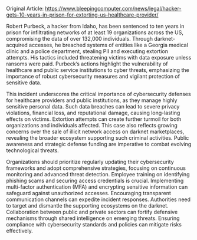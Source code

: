 Original Article: https://www.bleepingcomputer.com/news/legal/hacker-gets-10-years-in-prison-for-extorting-us-healthcare-provider/

Robert Purbeck, a hacker from Idaho, has been sentenced to ten years in prison for infiltrating networks of at least 19 organizations across the US, compromising the data of over 132,000 individuals. Through darknet-acquired accesses, he breached systems of entities like a Georgia medical clinic and a police department, stealing PII and executing extortion attempts. His tactics included threatening victims with data exposure unless ransoms were paid. Purbeck’s actions highlight the vulnerability of healthcare and public service institutions to cyber threats, emphasizing the importance of robust cybersecurity measures and vigilant protection of sensitive data.

This incident underscores the critical importance of cybersecurity defenses for healthcare providers and public institutions, as they manage highly sensitive personal data. Such data breaches can lead to severe privacy violations, financial loss, and reputational damage, causing long-lasting effects on victims. Extortion attempts can create further turmoil for both organizations and individuals affected. This case also reflects growing concerns over the sale of illicit network access on darknet marketplaces, revealing the broader ecosystem supporting such criminal activities. Public awareness and strategic defense funding are imperative to combat evolving technological threats.

Organizations should prioritize regularly updating their cybersecurity frameworks and adopt comprehensive strategies, focusing on continuous monitoring and advanced threat detection. Employee training on identifying phishing scams and securing access credentials is crucial. Implementing multi-factor authentication (MFA) and encrypting sensitive information can safeguard against unauthorized accesses. Encouraging transparent communication channels can expedite incident responses. Authorities need to target and dismantle the supporting ecosystems on the darknet. Collaboration between public and private sectors can fortify defensive mechanisms through shared intelligence on emerging threats. Ensuring compliance with cybersecurity standards and policies can mitigate risks effectively.
